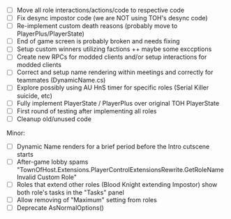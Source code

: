 - [ ] Move all role interactions/actions/code to respective code
- [ ] Fix desync impostor code (we are NOT using TOH's desync code)
- [ ] Re-implement custom death reasons (probably move to PlayerPlus/PlayerState)
- [ ] End of game screen is probably broken and needs fixing
- [ ] Setup custom winners utilizing factions ++ maybe some exccptions
- [ ] Create new RPCs for modded clients and/or setup interactions for modded clients
- [ ] Correct and setup name rendering within meetings and correctly for teammates (DynamicName.cs)
- [ ] Explore possibly using AU HnS timer for specific roles (Serial Killer suicide, etc)
- [ ] Fully implement PlayerState / PlayerPlus over original TOH PlayerState
- [ ] First round of testing after implementing all roles
- [ ] Cleanup old/unused code

Minor:
- [ ] Dynamic Name renders for a brief period before the Intro cutscene starts
- [ ] After-game lobby spams "TownOfHost.Extensions.PlayerControlExtensionsRewrite.GetRoleName Invalid Custom Role"
- [ ] Roles that extend other roles (Blood Knight extending Impostor) show both role's tasks in the "Tasks" panel
- [ ] Allow removing of "Maximum" setting from roles
- [ ] Deprecate AsNormalOptions()